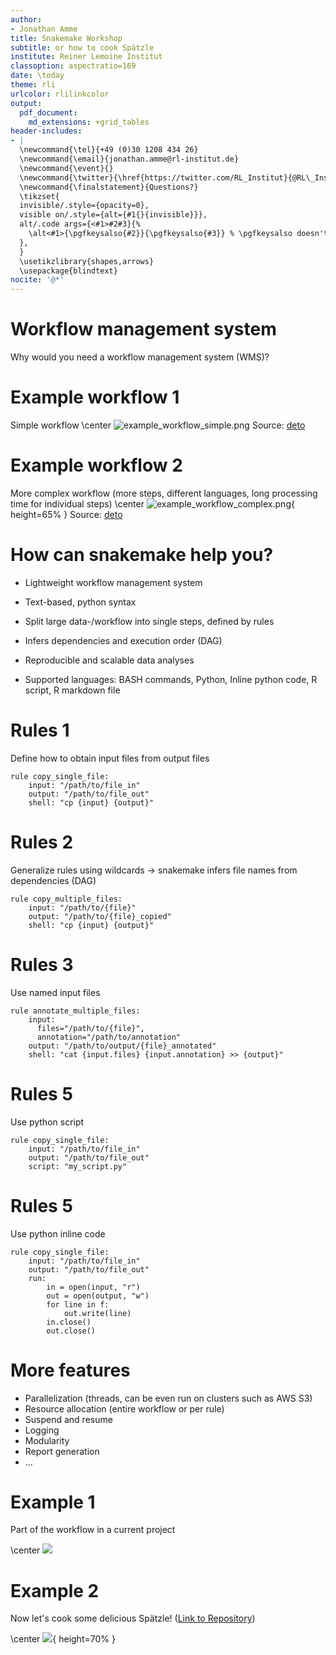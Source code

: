 ```yaml
---
author:
- Jonathan Amme
title: Snakemake Workshop
subtitle: or how to cook Spätzle
institute: Reiner Lemoine Institut
classoption: aspectratio=169
date: \today
theme: rli
urlcolor: rlilinkcolor
output:
  pdf_document:
    md_extensions: +grid_tables
header-includes:
- |
  \newcommand{\tel}{+49 (0)30 1208 434 26}
  \newcommand{\email}{jonathan.amme@rl-institut.de}
  \newcommand{\event}{}
  \newcommand{\twitter}{\href{https://twitter.com/RL_Institut}{@RL\_Institut}}
  \newcommand{\finalstatement}{Questions?}
  \tikzset{
  invisible/.style={opacity=0},
  visible on/.style={alt={#1{}{invisible}}},
  alt/.code args={<#1>#2#3}{%
    \alt<#1>{\pgfkeysalso{#2}}{\pgfkeysalso{#3}} % \pgfkeysalso doesn't change the path
  },
  }
  \usetikzlibrary{shapes,arrows}
  \usepackage{blindtext}
nocite: '@*'
---
```


# Workflow management system

Why would you need a workflow management system (WMS)?

# Example workflow 1

Simple workflow
\center
![example_workflow_simple.png](img/example_workflow_simple.png)
Source: [deto]

# Example workflow 2

More complex workflow (more steps, different languages, long processing time for individual steps)
\center
![example_workflow_complex.png](img/example_workflow_complex.png){ height=65% }
Source: [deto]

# How can snakemake help you?

- Lightweight workflow management system
- Text-based, python syntax
- Split large data-/workflow into single steps, defined by rules
- Infers dependencies and execution order (DAG)
- Reproducible and scalable data analyses

- Supported languages: BASH commands, Python, Inline python code, R script, R markdown file

# Rules 1

Define how to obtain input files from output files

```
rule copy_single_file:
    input: "/path/to/file_in"
    output: "/path/to/file_out"
    shell: "cp {input} {output}"
```

# Rules 2

Generalize rules using wildcards -> snakemake infers file names from dependencies (DAG)

```
rule copy_multiple_files:
    input: "/path/to/{file}"
    output: "/path/to/{file}_copied"
    shell: "cp {input} {output}"
```

# Rules 3

Use named input files

```
rule annotate_multiple_files:
    input:
      files="/path/to/{file}",
      annotation="/path/to/annotation"
    output: "/path/to/output/{file}_annotated"
    shell: "cat {input.files} {input.annotation} >> {output}"
```

# Rules 5

Use python script

```
rule copy_single_file:
    input: "/path/to/file_in"
    output: "/path/to/file_out"
    script: "my_script.py"
```

# Rules 5

Use python inline code

```
rule copy_single_file:
    input: "/path/to/file_in"
    output: "/path/to/file_out"
    run:
        in = open(input, "r")
        out = open(output, "w")
        for line in f:
            out.write(line)
        in.close()
        out.close()
```

# More features

- Parallelization (threads, can be even run on clusters such as AWS S3)
- Resource allocation (entire workflow or per rule)
- Suspend and resume
- Logging
- Modularity
- Report generation
- ...

# Example 1

Part of the workflow in a current project

\center
![](img/example_workflow_complex2.png)

# Example 2

Now let's cook some delicious Spätzle! ([Link to Repository](https://github.com/rl-institut/workshop/tree/master/snakemake))

\center
![](img/example_workflow_simple2.png){ height=70% }


[deto]: https://github.com/deto/Snakemake_Tutorial
